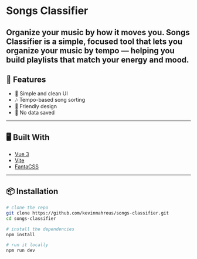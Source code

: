 # Songs Classifier

**Organize your music by how it moves you.**
Songs Classifier is a simple, focused tool that lets you organize your music by tempo — helping you build playlists that match your energy and mood.
---

## 🚀 Features

- 🧠 Simple and clean UI
- 🎶 Tempo-based song sorting
- 📱  Friendly design
- 💾 No data saved
---

## 🖥️ Built With

- [Vue 3](https://vuejs.org/)
- [Vite](https://vitejs.dev/)
- [FantaCSS](https://github.com/jamezmca/fantacss)
---

## 📦 Installation

```bash
# clone the repo
git clone https://github.com/kevinmahrous/songs-classifier.git
cd songs-classifier

# install the dependencies
npm install

# run it locally
npm run dev
```